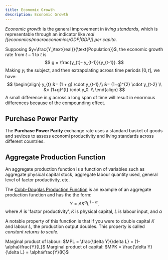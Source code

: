 ```yaml
---
title: Economic Growth
description: Economic Growth
---
```


*Economic growth* is the general improvement in *living standards*, which is representable through an indicator like *real [[economics/macroeconomics/GDP|GDP]] per capita*.

Supposing $y=\frac{Y_\text{real}}{\text{Population}}$, the economic growth rate from $t-1$ to $t$ is
$$
    g = \frac{y_{t}- y_{t-1}}{y_{t-1}}.
$$
Making $y_t$ the subject, and then extrapolating across time periods $[0, t]$, we have:
$$
\begin{align}
    y_{t} &= (1 + g) \cdot y_{t-1},\\
    &= (1+g)^{2} \cdot y_{t-2} \\
    &= (1+g)^{t} \cdot y_0. \\
\end{align}
$$
A small difference in $g$ across a long span of time will result in enormous differences because of the compounding effect.

## Purchase Power Parity
The **Purchase Power Parity** exchange rate uses a standard basket of goods and sevices to assess economi productivity and living standards across different countries.


## Aggregate Production Function
An aggregate production function is a function of variables such as aggregate physical capital stock, aggregate labour quantity used, general level of factor productivity, etc. 

The [Cobb-Douglas Production Function](https://en.wikipedia.org/wiki/Cobb%E2%80%93Douglas_production_function) is an example of an aggregate production function and has the the form:
$$
     Y = AK^{\alpha}L^{1-\alpha},
$$
where $A$ is 'factor productivity', $K$ is physical capital, $L$ is labour input, and $\alpha$

A notable property of this function is that if you were to double capital $K$ and labour $L$, the production output doubles. This property is called *constant returns to scale*.

Marginal product of labour: $MPL = \frac{\delta Y}{\delta L} = (1-\alpha)\frac{Y}{L}$
Marginal product of capital: $MPK = \frac{\delta Y}{\delta L} = \alpha\frac{Y}{K}$
